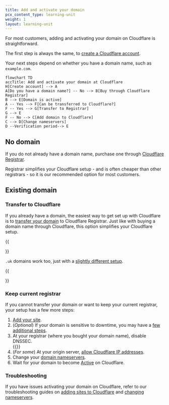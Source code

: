 ```yaml
---
title: Add and activate your domain
pcx_content_type: learning-unit
weight: 1
layout: learning-unit
---
```


For most customers, adding and activating your domain on Cloudflare is straightforward.

The first step is always the same, to [create a Cloudflare account]((/fundamentals/setup/account-setup/)create-account/).

Your next steps depend on whether you have a domain name, such as `example.com`.

```mermaid
flowchart TD
accTitle: Add and activate your domain at Cloudflare
H[Create account] --> A
A[Do you have a domain name?] -- No --> B[Buy through Cloudflare Registrar]
B --> E[Domain is active]
A -- Yes --> F[Can be transferred to Cloudflare?]
F -- Yes --> G[Transfer to Registrar]
G --> E
F -- No --> C[Add domain to Cloudflare]
C --> D[Change nameservers]
D --Verification period--> E
```

## No domain

If you do not already have a domain name, purchase one through [Cloudflare Registrar](/registrar/get-started/register-domain/).

Registrar simplifies your Cloudflare setup - and is often cheaper than other registrars - so it is our recommended option for most customers.

## Existing domain

### Transfer to Cloudflare

If you already have a domain, the easiest way to get set up with Cloudflare is to [transfer your domain](/registrar/get-started/transfer-domain-to-cloudflare/) to Cloudflare Registrar. Just like with buying a domain name through Cloudflare, this option simplifies your Cloudflare setup.

{{<Aside type="note">}}

`.uk` domains work too, just with a [slightly different setup](/registrar/top-level-domains/uk-domains/).

{{</Aside>}}

### Keep current registrar

If you cannot transfer your domain or want to keep your current registrar, your setup has a few more steps:

1. [Add your site](/fundamentals/setup/account-setup/add-site/).
2. (*Optional*) If your domain is sensitive to downtime, you may have a [few additional steps](/fundamentals/basic-tasks/minimize-downtime/).
3. At your registrar (where you bought your domain name), disable DNSSEC.
    <br/>
    {{<render file="_dnssec-providers.md" productFolder="dns">}}
4. (*For some*) At your origin server, [allow Cloudflare IP addresses](/fundamentals/setup/allow-cloudflare-ip-addresses/).
5. Change your [domain nameservers](/dns/zone-setups/full-setup/setup/).
6. Wait for your domain to become [Active](/dns/zone-setups/reference/domain-status/) on Cloudflare.

### Troubleshooting

If you have issues activating your domain on Cloudflare, refer to our troubleshooting guides on [adding sites to Cloudflare](/dns/zone-setups/troubleshooting/cannot-add-domain/) and [changing nameservers](/dns/zone-setups/troubleshooting/nameservers/).
